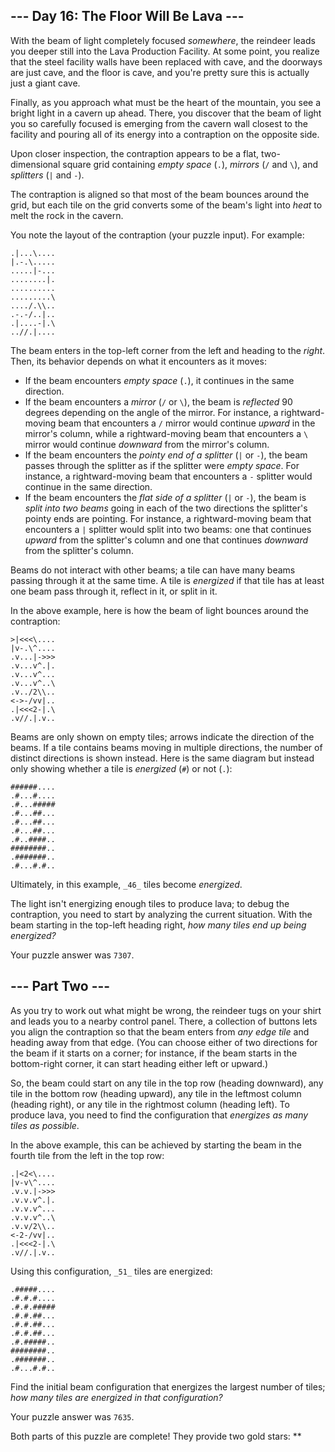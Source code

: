 \-\-\- Day 16: The Floor Will Be Lava ---
-----------------------------------------

With the beam of light completely focused _somewhere_, the reindeer leads you deeper still into the Lava Production Facility. At some point, you realize that the steel facility walls have been replaced with cave, and the doorways are just cave, and the floor is cave, and you're pretty sure this is actually just a giant cave.

Finally, as you approach what must be the heart of the mountain, you see a bright light in a cavern up ahead. There, you discover that the beam of light you so carefully focused is emerging from the cavern wall closest to the facility and pouring all of its energy into a contraption on the opposite side.

Upon closer inspection, the contraption appears to be a flat, two-dimensional square grid containing _empty space_ (`.`), _mirrors_ (`/` and `\`), and _splitters_ (`|` and `-`).

The contraption is aligned so that most of the beam bounces around the grid, but each tile on the grid converts some of the beam's light into _heat_ to melt the rock in the cavern.

You note the layout of the contraption (your puzzle input). For example:

    .|...\....
    |.-.\.....
    .....|-...
    ........|.
    ..........
    .........\
    ..../.\\..
    .-.-/..|..
    .|....-|.\
    ..//.|....


The beam enters in the top-left corner from the left and heading to the _right_. Then, its behavior depends on what it encounters as it moves:

* If the beam encounters _empty space_ (`.`), it continues in the same direction.
* If the beam encounters a _mirror_ (`/` or `\`), the beam is _reflected_ 90 degrees depending on the angle of the mirror. For instance, a rightward-moving beam that encounters a `/` mirror would continue _upward_ in the mirror's column, while a rightward-moving beam that encounters a `\` mirror would continue _downward_ from the mirror's column.
* If the beam encounters the _pointy end of a splitter_ (`|` or `-`), the beam passes through the splitter as if the splitter were _empty space_. For instance, a rightward-moving beam that encounters a `-` splitter would continue in the same direction.
* If the beam encounters the _flat side of a splitter_ (`|` or `-`), the beam is _split into two beams_ going in each of the two directions the splitter's pointy ends are pointing. For instance, a rightward-moving beam that encounters a `|` splitter would split into two beams: one that continues _upward_ from the splitter's column and one that continues _downward_ from the splitter's column.

Beams do not interact with other beams; a tile can have many beams passing through it at the same time. A tile is _energized_ if that tile has at least one beam pass through it, reflect in it, or split in it.

In the above example, here is how the beam of light bounces around the contraption:

    >|<<<\....
    |v-.\^....
    .v...|->>>
    .v...v^.|.
    .v...v^...
    .v...v^..\
    .v../2\\..
    <->-/vv|..
    .|<<<2-|.\
    .v//.|.v..


Beams are only shown on empty tiles; arrows indicate the direction of the beams. If a tile contains beams moving in multiple directions, the number of distinct directions is shown instead. Here is the same diagram but instead only showing whether a tile is _energized_ (`#`) or not (`.`):

    ######....
    .#...#....
    .#...#####
    .#...##...
    .#...##...
    .#...##...
    .#..####..
    ########..
    .#######..
    .#...#.#..


Ultimately, in this example, `_46_` tiles become _energized_.

The light isn't energizing enough tiles to produce lava; to debug the contraption, you need to start by analyzing the current situation. With the beam starting in the top-left heading right, _how many tiles end up being energized?_

Your puzzle answer was `7307`.

\-\-\- Part Two ---
-------------------

As you try to work out what might be wrong, the reindeer tugs on your shirt and leads you to a nearby control panel. There, a collection of buttons lets you align the contraption so that the beam enters from _any edge tile_ and heading away from that edge. (You can choose either of two directions for the beam if it starts on a corner; for instance, if the beam starts in the bottom-right corner, it can start heading either left or upward.)

So, the beam could start on any tile in the top row (heading downward), any tile in the bottom row (heading upward), any tile in the leftmost column (heading right), or any tile in the rightmost column (heading left). To produce lava, you need to find the configuration that _energizes as many tiles as possible_.

In the above example, this can be achieved by starting the beam in the fourth tile from the left in the top row:

    .|<2<\....
    |v-v\^....
    .v.v.|->>>
    .v.v.v^.|.
    .v.v.v^...
    .v.v.v^..\
    .v.v/2\\..
    <-2-/vv|..
    .|<<<2-|.\
    .v//.|.v..


Using this configuration, `_51_` tiles are energized:

    .#####....
    .#.#.#....
    .#.#.#####
    .#.#.##...
    .#.#.##...
    .#.#.##...
    .#.#####..
    ########..
    .#######..
    .#...#.#..


Find the initial beam configuration that energizes the largest number of tiles; _how many tiles are energized in that configuration?_

Your puzzle answer was `7635`.

Both parts of this puzzle are complete! They provide two gold stars: **
